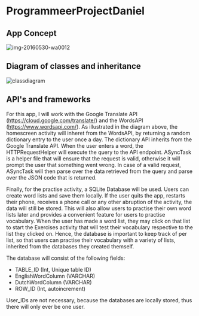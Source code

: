 # ProgrammeerProjectDaniel

## App Concept

![img-20160530-wa0012](https://cloud.githubusercontent.com/assets/18482747/15654461/bf7b9708-2694-11e6-81f6-33673aaeccbc.jpeg)

## Diagram of classes and inheritance

![classdiagram](https://cloud.githubusercontent.com/assets/18482747/15674801/16555e92-273f-11e6-92af-2b0034415041.png)


## API's and frameworks

For this app, I will work with the Google Translate API (https://cloud.google.com/translate/) and the WordsAPI (https://www.wordsapi.com/).
As illustrated in the diagram above, the homescreen activity will inheret from the WordsAPI, by returning a random dictionary entry to the user once a day.
The dictionary API inherits from the Google Translate API. When the user enters a word, the HTTPRequestHelper will execute the query to the API endpoint. ASyncTask is a helper file that will ensure that the request is valid, otherwise it will prompt the user that something went wrong. In case of a valid request, ASyncTask will then parse over the data retrieved from the query and parse over the JSON code that is returned.

Finally, for the practise activity, a SQLite Database will be used. Users can create word lists and save them locally. If the user quits the app, restarts their phone, receives a phone call or any other abruption of the activity, the data will still be stored. This will also allow users to practise their own word lists later and provides a convenient feature for users to practise vocabulary.
When the user has made a word list, they may click on that list to start the Exercises activity that will test their vocabulary respective to the list they clicked on. Hence, the database is important to keep track of per list, so that users can practise their vocabulary with a variety of lists, inherited from the databases they created themself.

The database will consist of the following fields:

* TABLE_ID (Int, Unique table ID)
* EnglishWordColumn (VARCHAR)
* DutchWordColumn (VARCHAR)
* ROW_ID (Int, autoincrement)

User_IDs are not necessary, because the databases are locally stored, thus there will only ever be one user.
